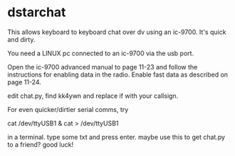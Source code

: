 # dstarchat
This allows keyboard to keyboard chat over dv using an ic-9700. It's quick and dirty.

You need a LINUX pc connected to an ic-9700 via the usb port.

Open the ic-9700 advanced manual to page 11-23 and follow the instructions for enabling data in the radio.
Enable fast data as described on page 11-24.

edit chat.py, find kk4ywn and replace if with your callsign. 

For even quicker/dirtier serial comms, try


cat /dev/ttyUSB1 & cat > /dev/ttyUSB1


in a terminal.
type some txt and press enter.
maybe use this to get chat.py to a friend?
good luck!

